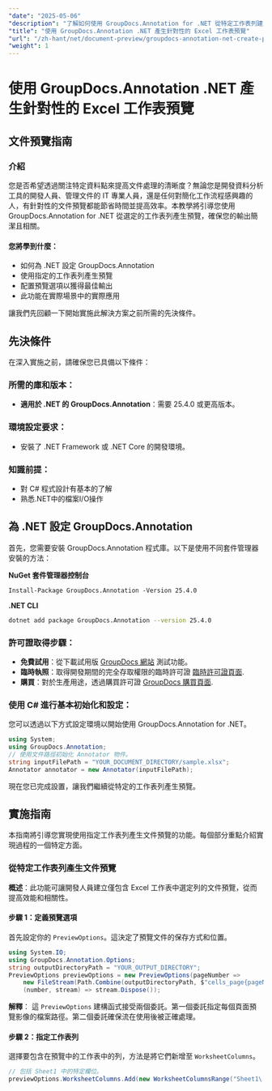 ```yaml
---
"date": "2025-05-06"
"description": "了解如何使用 GroupDocs.Annotation for .NET 從特定工作表列建立簡潔且相關的文件預覽。非常適合簡化資料分析和 IT 管理中的工作流程。"
"title": "使用 GroupDocs.Annotation .NET 產生針對性的 Excel 工作表預覽"
"url": "/zh-hant/net/document-preview/groupdocs-annotation-net-create-previews-worksheet-columns/"
"weight": 1
---
```


# 使用 GroupDocs.Annotation .NET 產生針對性的 Excel 工作表預覽
## 文件預覽指南
### 介紹
您是否希望透過關注特定資料點來提高文件處理的清晰度？無論您是開發資料分析工具的開發人員、管理文件的 IT 專業人員，還是任何對簡化工作流程感興趣的人，有針對性的文件預覽都能節省時間並提高效率。本教學將引導您使用 GroupDocs.Annotation for .NET 從選定的工作表列產生預覽，確保您的輸出簡潔且相關。

#### 您將學到什麼：
- 如何為 .NET 設定 GroupDocs.Annotation
- 使用指定的工作表列產生預覽
- 配置預覽選項以獲得最佳輸出
- 此功能在實際場景中的實際應用

讓我們先回顧一下開始實施此解決方案之前所需的先決條件。
## 先決條件
在深入實施之前，請確保您已具備以下條件：

### 所需的庫和版本：
- **適用於 .NET 的 GroupDocs.Annotation**：需要 25.4.0 或更高版本。

### 環境設定要求：
- 安裝了 .NET Framework 或 .NET Core 的開發環境。

### 知識前提：
- 對 C# 程式設計有基本的了解
- 熟悉.NET中的檔案I/O操作
## 為 .NET 設定 GroupDocs.Annotation
首先，您需要安裝 GroupDocs.Annotation 程式庫。以下是使用不同套件管理器安裝的方法：

**NuGet 套件管理器控制台**
```plaintext
Install-Package GroupDocs.Annotation -Version 25.4.0
```

**\.NET CLI**
```bash
dotnet add package GroupDocs.Annotation --version 25.4.0
```

### 許可證取得步驟：
- **免費試用**：從下載試用版 [GroupDocs 網站](https://releases.groupdocs.com/annotation/net/) 測試功能。
- **臨時執照**：取得開發期間的完全存取權限的臨時許可證 [臨時許可證頁面](https://purchase。groupdocs.com/temporary-license/).
- **購買**：對於生產用途，透過購買許可證 [GroupDocs 購買頁面](https://purchase。groupdocs.com/buy).
### 使用 C# 進行基本初始化和設定：
您可以透過以下方式設定環境以開始使用 GroupDocs.Annotation for .NET。
```csharp
using System;
using GroupDocs.Annotation;
// 使用文件路徑初始化 Annotator 物件。
string inputFilePath = "YOUR_DOCUMENT_DIRECTORY/sample.xlsx";
Annotator annotator = new Annotator(inputFilePath);
```
現在您已完成設置，讓我們繼續從特定的工作表列產生預覽。
## 實施指南
本指南將引導您實現使用指定工作表列產生文件預覽的功能。每個部分重點介紹實現過程的一個特定方面。
### 從特定工作表列產生文件預覽
**概述**：此功能可讓開發人員建立僅包含 Excel 工作表中選定列的文件預覽，從而提高效能和相關性。
#### 步驟 1：定義預覽選項
首先設定你的 `PreviewOptions`。這決定了預覽文件的保存方式和位置。
```csharp
using System.IO;
using GroupDocs.Annotation.Options;
string outputDirectoryPath = "YOUR_OUTPUT_DIRECTORY";
PreviewOptions previewOptions = new PreviewOptions(pageNumber => 
    new FileStream(Path.Combine(outputDirectoryPath, $"cells_page{pageNumber}.png"), FileMode.Create),
    (number, stream) => stream.Dispose());
```
**解釋**： 這 `PreviewOptions` 建構函式接受兩個委託。第一個委託指定每個頁面預覽影像的檔案路徑。第二個委託確保流在使用後被正確處理。
#### 步驟 2：指定工作表列
選擇要包含在預覽中的工作表中的列，方法是將它們新增至 `WorksheetColumns`。
```csharp
// 包括 Sheet1 中的特定欄位。
previewOptions.WorksheetColumns.Add(new WorksheetColumnsRange("Sheet1\